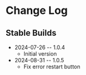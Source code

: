 # Change Log

## Stable Builds

* 2024-07-26 -- 1.0.4
  * Initial version
* 2024-08-31 -- 1.0.5
  * Fix error restart button
